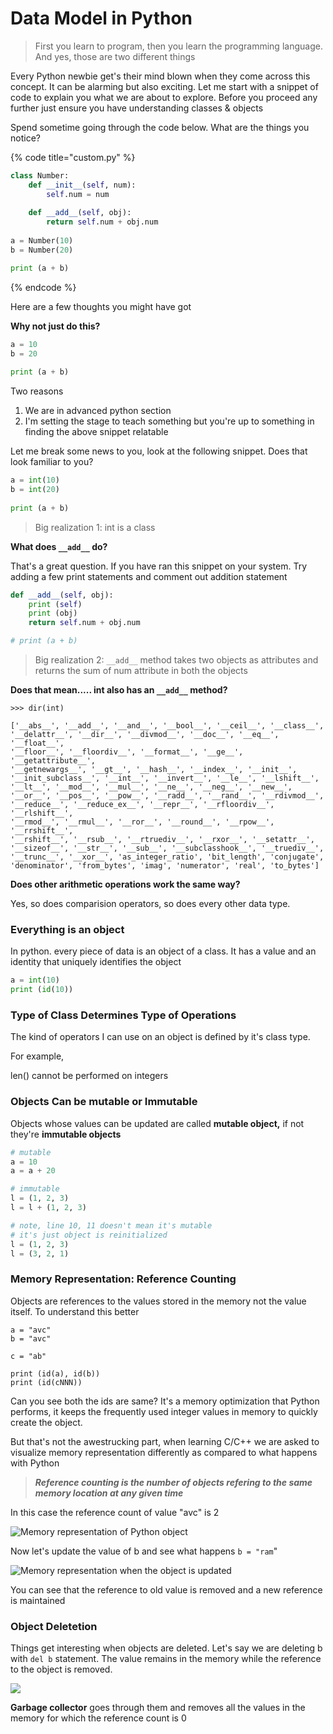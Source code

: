 # Data Model in Python

> First you learn to program, then you learn the programming language. \
> And yes, those are two different things

Every Python newbie get's their mind blown when they come across this concept. It can be alarming but also exciting. Let me start with a snippet of code to explain you what we are about to explore. Before you proceed any further just ensure you have understanding classes & objects

Spend sometime going through the code below. What are the things you notice?

{% code title="custom.py" %}
```python
class Number:
    def __init__(self, num):
        self.num = num
    
    def __add__(self, obj):
        return self.num + obj.num
    
a = Number(10)
b = Number(20)

print (a + b)
```
{% endcode %}

Here are a few thoughts you might have got

**Why not just do this?**

```python
a = 10
b = 20
 
print (a + b)
```

Two reasons

1. We are in advanced python section
2. I'm setting the stage to teach something but you're up to something in finding the above snippet relatable

Let me break some news to you, look at the following snippet. Does that look familiar to you?&#x20;

```python
a = int(10)
b = int(20)
 
print (a + b)
```

> Big realization 1: int is a class&#x20;

**What does `__add__` do?**

That's a great question. If you have ran this snippet on your system. Try adding a few print statements and comment out addition statement

```python
def __add__(self, obj):
    print (self)
    print (obj)
    return self.num + obj.num

# print (a + b)
```

> Big realization 2: `__add__` method takes two objects as attributes and returns the sum of num attribute in both the objects

**Does that mean..... int also has an `__add__` method?**

```
>>> dir(int)

['__abs__', '__add__', '__and__', '__bool__', '__ceil__', '__class__', 
'__delattr__', '__dir__', '__divmod__', '__doc__', '__eq__', '__float__', 
'__floor__', '__floordiv__', '__format__', '__ge__', '__getattribute__', 
'__getnewargs__', '__gt__', '__hash__', '__index__', '__init__', 
'__init_subclass__', '__int__', '__invert__', '__le__', '__lshift__', 
'__lt__', '__mod__', '__mul__', '__ne__', '__neg__', '__new__', 
'__or__', '__pos__', '__pow__', '__radd__', '__rand__', '__rdivmod__', 
'__reduce__', '__reduce_ex__', '__repr__', '__rfloordiv__', '__rlshift__', 
'__rmod__', '__rmul__', '__ror__', '__round__', '__rpow__', '__rrshift__', 
'__rshift__', '__rsub__', '__rtruediv__', '__rxor__', '__setattr__', 
'__sizeof__', '__str__', '__sub__', '__subclasshook__', '__truediv__', 
'__trunc__', '__xor__', 'as_integer_ratio', 'bit_length', 'conjugate', 
'denominator', 'from_bytes', 'imag', 'numerator', 'real', 'to_bytes']
```

**Does other arithmetic operations work the same way?**

Yes, so does comparision operators, so does every other data type.

### **Everything is an object**

In python. every piece of data is an object of a class. It has a value and an identity that uniquely identifies the object

```python
a = int(10)
print (id(10))
```

### Type of Class Determines Type of Operations

The kind of operators I can use on an object is defined by it's class type.

For example,&#x20;

len() cannot be performed on integers

### Objects Can be mutable or Immutable

Objects whose values can be updated are called **mutable object,** if not they're **immutable objects**

```python
# mutable
a = 10
a = a + 20

# immutable
l = (1, 2, 3)
l = l + (1, 2, 3)

# note, line 10, 11 doesn't mean it's mutable
# it's just object is reinitialized
l = (1, 2, 3)
l = (3, 2, 1)
```

### Memory Representation: Reference Counting

Objects are references to the values stored in the memory not the value itself. To understand this better

```
a = "avc"
b = "avc"

c = "ab"

print (id(a), id(b))
print (id(cNNN))
```

Can you see both the ids are same? It's a memory optimization that Python performs, it keeps the frequently used integer values in memory to quickly create the object.

But that's not the awestrucking part, when learning C/C++ we are asked to visualize memory representation differently as compared to what happens with Python

> _**Reference counting is the number of objects refering to the same memory location at any given time**_

In this case the reference count of value "avc" is 2

![Memory representation of Python object](<../../.gitbook/assets/image (3).png>)

Now let's update the value of b and see what happens `b = "ram`"

![Memory representation when the object is updated](<../../.gitbook/assets/image (2).png>)

You can see that the reference to old value is removed and a new reference is maintained

### Object Deletetion&#x20;

Things get interesting when objects are deleted. Let's say we are deleting b with `del b` statement. The value remains in the memory while the reference to the object is removed.

![](../../.gitbook/assets/image.png)

**Garbage collector** goes through them and removes all the values in the memory for which the reference count is 0

